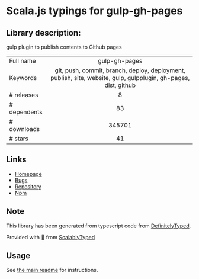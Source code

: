 
# Scala.js typings for gulp-gh-pages


## Library description:
gulp plugin to publish contents to Github pages

|                    |                 |
| ------------------ | :-------------: |
| Full name          | gulp-gh-pages |
| Keywords           | git, push, commit, branch, deploy, deployment, publish, site, website, gulp, gulpplugin, gh-pages, dist, github |
| # releases         | 8 |
| # dependents       | 83 |
| # downloads        | 345701 |
| # stars            | 41 |

## Links
- [Homepage](https://github.com/shinnn/gulp-gh-pages#readme)
- [Bugs](https://github.com/shinnn/gulp-gh-pages/issues)
- [Repository](https://github.com/shinnn/gulp-gh-pages)
- [Npm](https://www.npmjs.com/package/gulp-gh-pages)
    


## Note
This library has been generated from typescript code from [DefinitelyTyped](https://definitelytyped.org).

Provided with :purple_heart: from [ScalablyTyped](https://github.com/oyvindberg/ScalablyTyped)

## Usage
See [the main readme](../../readme.md) for instructions.


